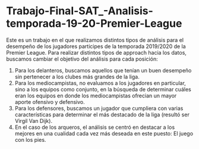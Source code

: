 # Trabajo-Final-SAT_-Analisis-temporada-19-20-Premier-League

Este es un trabajo en el que realizamos distintos tipos de análisis para el desempeño de los jugadores participes de la temporada 2019/2020 de la Premier League. 
Para realizar distintos tipos de approach hacia los datos, buscamos cambiar el objetivo del análisis para cada posición: 
1) Para los delanteros, buscamos aquellos que tenían un buen desempeño sin pertenecer a los clubes más grandes de la liga.
2) Para los mediocampistas, no evaluamos a los jugadores en particular, sino a los equipos como conjunto, en la búsqueda de determinar cuáles eran los equipos en donde los mediocampistas ofrecian un mayor aporte ofensivo y defensivo.
3) Para los defensores, buscamos un jugador que cumpliera con varias características para determinar el más destacado de la liga (resultó ser Virgil Van Dijk).
4) En el caso de los arqueros, el análisis se centró en destacar a los mejores en una cualidad cada vez más deseada en este puesto: El juego con los pies.

